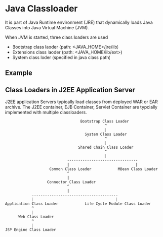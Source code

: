 # Java Classloader 
It is part of Java Runtime environment (JRE) that dynamically loads Java Classes into Java Virtual Machine (JVM). 

When JVM  is started, three class loaders are used
* Bootstrap class laoder (path: <JAVA_HOME>/jre/lib)
* Extensions class laoder (path: <JAVA_HOME/lib/ext>)
* System class loder (specified in java class path)

## Example

## Class Loaders in J2EE Application Server
J2EE application Servers typically load classes from deployed WAR or EAR archive. The J2EE container, EJB Container, Servlet Container are typcially implemented with multiple classloaders.

									  Bootstrap Class Loader 
												 ^
												 |
										System Class Loader
												 ^
												 |
									 Shared Chain Class Loader
												 ^
												 |
								--------------------------------
								|                       	   |
						Common Class Loader            MBean Class Loader
								^
								|
					   Connector Class Loader
								^
								|
				---------------------------------------
				|                                     |
	Application Class Loader         	Life Cycle Module Class Loader
			    ^
			    |
	      Web Class Loader
				^
				|
	JSP Engine Class Loader